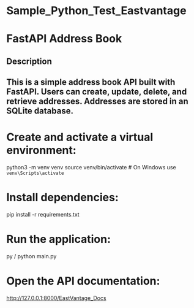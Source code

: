 # Sample_Python_Test_Eastvantage

# FastAPI Address Book

## Description
## This is a simple address book API built with FastAPI. Users can create, update, delete, and retrieve addresses. Addresses are stored in an SQLite database.




# Create and activate a virtual environment:
python3 -m venv venv
source venv/bin/activate  # On Windows use `venv\Scripts\activate`


# Install dependencies:

pip install -r requirements.txt



# Run the application:

py / python  main.py 



# Open the API documentation:


http://127.0.0.1:8000/EastVantage_Docs